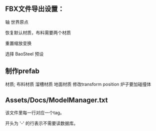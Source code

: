 ## FBX文件导出设置：

轴 世界原点

恢复默认材质，布料需要两个材质

重置缩放变换

选择 BaoSteel 预设

## 制作prefab
材质; 布料材质 溜槽材质 地面材质
修改transform position
炉子要加碰撞体

## Assets/Docs/ModelManager.txt
该文件里每一行对应一个tag。

开头为 '-' 的行表示不需要读数据库。